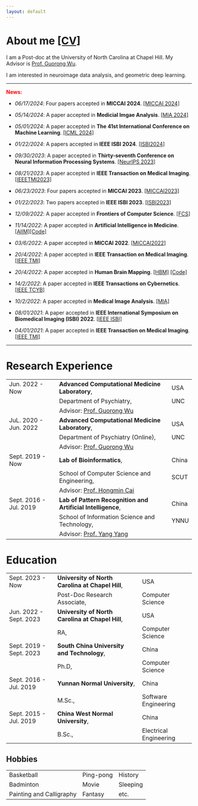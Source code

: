 ```yaml
---
layout: default
---
```


# About me [[CV]](https://www.dropbox.com/home?preview=Curriculum+Vitae.pdf)

I am a Post-doc at the University of North Carolina at Chapel Hill. My Advisor is [Prof. Guorong Wu](https://www.acmlab.org/team).

I am interested in neuroimage data analysis, and geometric deep learning.

<hr/>

**<font color=red>News:</font>**


- _06/17/2024_: Four papers accepted in **MICCAI 2024**. [[MICCAI 2024]](https://www.sciencedirect.com/science/article/abs/pii/S136184152400135X)

- _05/14/2024_: A paper accepted in **Medicial Imgae Analysis**. [[MIA 2024]](https://www.sciencedirect.com/science/article/abs/pii/S136184152400135X)

- _05/01/2024_: A paper accepted in **The 41st International Conference on Machine Learning**. [[ICML 2024]](https://scholar.google.com/citations?view_op=view_citation&hl=en&user=FMcmg0gAAAAJ&sortby=pubdate&citft=1&citft=2&citft=3&email_for_op=dandycn721%40gmail.com&citation_for_view=FMcmg0gAAAAJ:k_IJM867U9cC)

- _01/22/2024_: A papers accepted in **IEEE ISBI 2024**. [[ISBI2024]](http://2023.biomedicalimaging.org/en/)

- _09/30/2023_: A paper accepted in **Thirty-seventh Conference on Neural Information Processing Systems**. [[NeurIPS 2023]](https://www.researchgate.net/publication/372074848_Re-Think_and_Re-Design_Graph_Neural_Networks_in_Spaces_of_Continuous_Graph_Diffusion_Functionals)

- _08/21/2023_: A paper accepted in **IEEE Transaction on Medical Imaging**. [[IEEETMI2023]](https://ieeexplore.ieee.org/abstract/document/10233889)


- _06/23/2023_: Four papers accepted in **MICCAI 2023**. [[MICCAI2023]](https://conferences.miccai.org/2023/en/)


- _01/22/2023_: Two papers accepted in **IEEE ISBI 2023**. [[ISBI2023]](http://2023.biomedicalimaging.org/en/)


- _12/09/2022_: A paper accepted in **Frontiers of Computer Science**. [[FCS]](https://www.sciencedirect.com/science/article/pii/S0933365722002056)

- _11/14/2022_: A paper accepted in **Artificial Intelligence in Medicine**. [[AIIM]](https://www.sciencedirect.com/science/article/pii/S0933365722002056)[[Code]](https://github.com/Dandy5721/GeepGA)

- _03/6/2022_: A paper accepted in **MICCAI 2022**. [[MICCAI2022]](https://link.springer.com/chapter/10.1007/978-3-031-16452-1_35)

- _20/4/2022_: A paper accepted in **IEEE Transaction on Medical Imaging**. [[IEEE TMI]](https://ieeexplore.ieee.org/document/9761822)

- _20/4/2022_: A paper accepted in **Human Brain Mapping**. [[HBM]](https://onlinelibrary.wiley.com/doi/10.1002/hbm.25897) [[Code]](https://github.com/Dandy5721/Geo-Net4Net)

- _14/2/2022_: A paper accepted in **IEEE Transactions on Cybernetics**. [[IEEE TCYB]](https://pubmed.ncbi.nlm.nih.gov/35404827/)

- _10/2/2022_: A paper accepted in **Medical Image Analysis**. [[MIA]](https://www.sciencedirect.com/science/article/pii/S1361841522000330)

- _08/01/2021_: A paper accepted in **IEEE International Symposium on Biomedical Imaging (ISBI) 2022**. [[IEEE ISBI]](https://ieeexplore.ieee.org/stamp/stamp.jsp?tp=&arnumber=9761486)

- _04/01/2021_: A paper accepted in **IEEE Transaction on Medical Imaging**. [[IEEE TMI]](https://ieeexplore.ieee.org/stamp/stamp.jsp?arnumber=9684475)

<hr/>

# Research Experience

|         |           |   |
|:-------------|:------------------|:------|
| Jun. 2022 - Now        | **Advanced Computational Medicine Laboratory**, | USA  |
|                                     | Department of Psychiatry,  |  UNC  |
|                                     | Advisor: [Prof. Guorong Wu](https://scholar.google.com/citations?user=XVsMB2kAAAAJ&hl=en) | |
| JuL. 2020 - Jun. 2022         | **Advanced Computational Medicine Laboratory**, | USA  |
|                                     | Department of Psychiatry (Online),  |  UNC  |
|                                     | Advisor: [Prof. Guorong Wu](https://scholar.google.com/citations?user=XVsMB2kAAAAJ&hl=en) | |
| Sept. 2019 - Now         | **Lab of Bioinformatics**, | China  |
|                                     | School of Computer Science and Engineering,  |  SCUT  |
|                                     | Advisor: [Prof. Hongmin Cai](https://scholar.google.com/citations?user=B2BWq_EAAAAJ&hl=en) | |
| Sept. 2016 - Jul. 2019 | **Lab of Pattern Recognition and Artificial Intelligence**, | China  |
|                                     | School of Information Science and Technology, | YNNU  |
|                                     | Advisor: [Prof. Yang Yang](https://scholar.google.com/citations?user=7JLPFHgAAAAJ&hl=zh-CN) | |

# Education

|         |           |   |
|:-------------|:------------------|:------|
| Sept. 2023 - Now        | **University of North Carolina at Chapel Hill**, | USA  |
|                                     | Post-Doc Research Associate,      | Computer Science  |
| Jun. 2022 - Sept. 2023         | **University of North Carolina at Chapel Hill**, | USA  |
|                                     | RA,                       | Computer Science  |
| Sept. 2019 - Sept. 2023         | **South China University and Technology**, | China  |
|                                     | Ph.D,                       | Computer Science  |
| Sept. 2016 - Jul. 2019   | **Yunnan Normal University**, | China  |
|                                     | M.Sc.,                       |  Software Engineering |
| Sept. 2015 - Jul. 2019 | **China West Normal University**, | China  |
|                                     | B.Sc.,                         | Electrical Engineering  |

## Hobbies

|         |           |   |
|:------|:------|:------|
| Basketball | Ping-pong | History |
| Badminton | Movie | Sleeping |
| Painting and Calligraphy | Fantasy | etc. |

